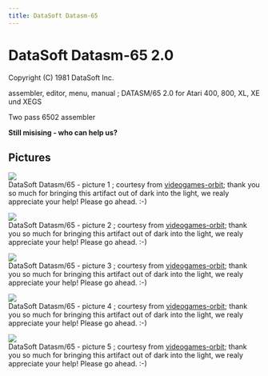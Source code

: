 ```yaml
---
title: DataSoft Datasm-65
---
```

# DataSoft Datasm-65 2.0  
  
Copyright (C) 1981 DataSoft Inc.  
  
assembler, editor, menu, manual ; DATASM/65 2.0 for Atari 400, 800, XL, XE und XEGS  
  
Two pass 6502 assembler  
  
__Still misising - who can help us?__  
  
## Pictures  
![](attachments/DATASM+01.jpg)  
DataSoft Datasm/65 - picture 1 ; courtesy from [videogames-orbit](https://www.ebay.de/usr/videogames-orbit?_trksid=p2047675.l2559); thank you so much for bringing this artifact out of dark into the light, we realy appreciate your help! Please go ahead. :-)  
  
![](attachments/DATASM+02.jpg)  
DataSoft Datasm/65 - picture 2 ; courtesy from [videogames-orbit](https://www.ebay.de/usr/videogames-orbit?_trksid=p2047675.l2559); thank you so much for bringing this artifact out of dark into the light, we realy appreciate your help! Please go ahead. :-)  
  
![](attachments/DATASM+03_.jpg)  
DataSoft Datasm/65 - picture 3 ; courtesy from [videogames-orbit](https://www.ebay.de/usr/videogames-orbit?_trksid=p2047675.l2559); thank you so much for bringing this artifact out of dark into the light, we realy appreciate your help! Please go ahead. :-)  
  
![](attachments/DATASM+04.jpg)  
DataSoft Datasm/65 - picture 4 ; courtesy from [videogames-orbit](https://www.ebay.de/usr/videogames-orbit?_trksid=p2047675.l2559); thank you so much for bringing this artifact out of dark into the light, we realy appreciate your help! Please go ahead. :-)  
  
![](attachments/DATASM+05_.jpg)  
DataSoft Datasm/65 - picture 5 ; courtesy from [videogames-orbit](https://www.ebay.de/usr/videogames-orbit?_trksid=p2047675.l2559); thank you so much for bringing this artifact out of dark into the light, we realy appreciate your help! Please go ahead. :-)  

